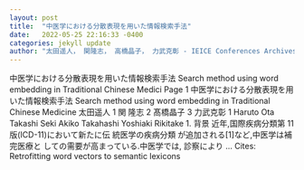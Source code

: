 ```yaml
---
layout: post
title:  "中医学における分散表現を用いた情報検索手法"
date:   2022-05-25 22:16:33 -0400
categories: jekyll update
author: "太田遥人， 関隆志， 高橋晶子， 力武克彰 - IEICE Conferences Archives, 2021"
---
```

中医学における分散表現を用いた情報検索手法 Search method using word embedding   in Traditional Chinese Medici Page 1 中医学における分散表現を用いた情報検索手法   Search method using word embedding in Traditional Chinese Medicine 太田遥人 1 関  隆志 2 髙橋晶子 3 力武克彰 1 Haruto Ota Takashi Seki Akiko Takahashi Yoshiaki   Rikitake 1. 背景 近年,国際疾病分類第 11 版(ICD-11)において新たに伝 統医学の疾病分類  が追加される[1]など,中医学は補完医療と しての需要が高まっている.中医学では, 診察により … Cites: ‪Retrofitting word vectors to semantic lexicons‬